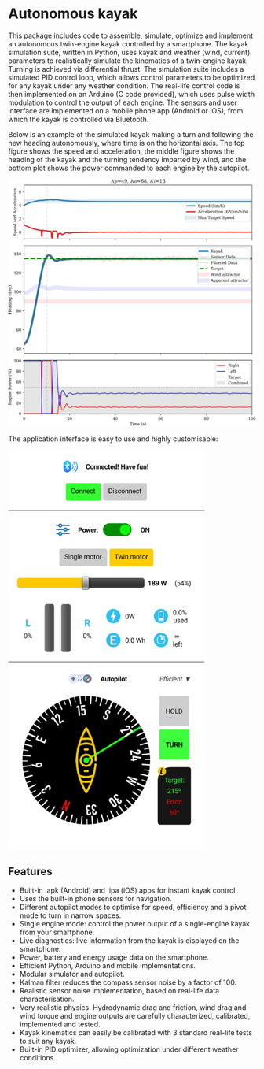 # Autonomous kayak

This package includes code to assemble, simulate, optimize and implement an autonomous twin-engine kayak controlled by a smartphone. The kayak simulation suite, written in Python, uses kayak and weather (wind, current) parameters to realistically simulate the kinematics of a twin-engine kayak. Turning is achieved via differential thrust. The simulation suite includes a simulated PID control loop, which allows control parameters to be optimized for any kayak under any weather condition. The real-life control code is then implemented on an Arduino (C code provided), which uses pulse width modulation to control the output of each engine. The sensors and user interface are implemented on a mobile phone app (Android or iOS), from which the kayak is controlled via Bluetooth.

Below is an example of the simulated kayak making a turn and following the new heading autonomously, where time is on the horizontal axis. The top figure shows the speed and acceleration, the middle figure shows the heading of the kayak and the turning tendency imparted by wind, and the bottom plot shows the power commanded to each engine by the autopilot.

<img src="./examples/simulator_example.png" width="800">

The application interface is easy to use and highly customisable:

<img src="./examples/app.jpg" width="400">

## Features

- Built-in .apk (Android) and .ipa (iOS) apps for instant kayak control.
- Uses the built-in phone sensors for navigation.
- Different autopilot modes to optimise for speed, efficiency and a pivot mode to turn in narrow spaces.
- Single engine mode: control the power output of a single-engine kayak from your smartphone.
- Live diagnostics: live information from the kayak is displayed on the smartphone.
- Power, battery and energy usage data on the smartphone.
- Efficient Python, Arduino and mobile implementations.
- Modular simulator and autopilot.
- Kalman filter reduces the compass sensor noise by a factor of 100.
- Realistic sensor noise implementation, based on real-life data characterisation.
- Very realistic physics. Hydrodynamic drag and friction, wind drag and wind torque and engine outputs are carefully characterized, calibrated, implemented and tested.
- Kayak kinematics can easily be calibrated with 3 standard real-life tests to suit any kayak.
- Built-in PID optimizer, allowing optimization under different weather conditions.
